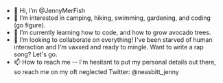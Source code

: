 - 👋 Hi, I’m @JennyMerFish
- 👀 I’m interested in camping, hiking, swimming, gardening, and coding (go figure).
- 🌱 I’m currently learning how to code, and how to grow avocado trees.
- 💞️ I’m looking to collaborate on everything! I've been starved of human interaction and I'm vaxxed and ready to mingle. Want to write a rap song? Let's go.
- 📫 How to reach me -- I'm hesitant to put my personal details out there, so reach me on my oft neglected Twitter: @neasbitt_jenny

<!---
JennyMerFish/JennyMerFish is a ✨ special ✨ repository because its `README.md` (this file) appears on your GitHub profile.
You can click the Preview link to take a look at your changes.
--->
